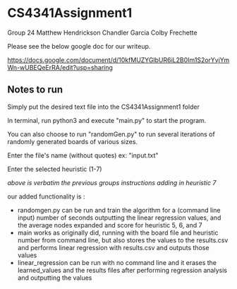 # CS4341Assignment1
Group 24
Matthew Hendrickson
Chandler Garcia
Colby Frechette

Please see the below google doc for our writeup.

https://docs.google.com/document/d/10kfMUZYGlbUR6iL2B0Im1S2orYvjYmWn-wUBEQeErRA/edit?usp=sharing


## Notes to run

Simply put the desired text file into the CS4341Assignment1 folder 

In terminal, run python3 and execute "main.py" to start the program.

You can also choose to run "randomGen.py" to run several iterations of randomly generated boards of various sizes.

Enter the file's name (without quotes) ex: "input.txt"

Enter the selected heuristic (1-7)


*above is verbatim the previous groups instructions adding in heuristic 7*


our added functionality is :

* randomgen.py can be run and train the algorithm for a (command line input) number of seconds outputting the linear regression values, and the average nodes expanded and score for heuristic 5, 6, and 7
* main works as originally did, running with the board file and heuristic number from command line, but also stores the values to the results.csv and performs linear regression with results.csv and outputs those values
* linear_regression can be run with no command line and it erases the learned_values and the results files after performing regression analysis and outputting the values